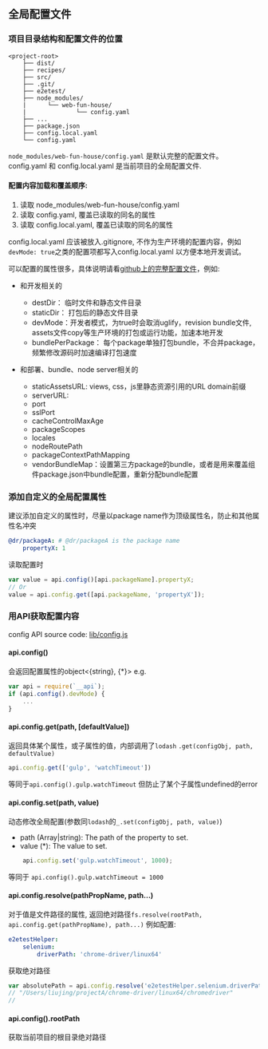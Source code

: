 全局配置文件
------------
### 项目目录结构和配置文件的位置
```
<project-root>
	├── dist/
	├── recipes/
	├── src/
	├── .git/
	├── e2etest/
	├── node_modules/
	|      └── web-fun-house/
	|              └── config.yaml
	├── ...
	├── package.json
	├── config.local.yaml
	└── config.yaml
```

`node_modules/web-fun-house/config.yaml` 是默认完整的配置文件。
config.yaml 和 config.local.yaml 是当前项目的全局配置文件.

#### 配置内容加载和覆盖顺序:

1. 读取 node_modules/web-fun-house/config.yaml
2. 读取 config.yaml, 覆盖已读取的同名的属性
3. 读取 config.local.yaml, 覆盖已读取的同名的属性

config.local.yaml 应该被放入.gitignore, 不作为生产环境的配置内容，例如`devMode: true`之类的配置项都写入config.local.yaml 以方便本地开发调试。

可以配置的属性很多，具体说明请看[github上的完整配置文件](https://github.com/dr-web-house/web-fun-house/blob/master/config.yaml)，例如:
- 和开发相关的
	- destDir： 	临时文件和静态文件目录
	- staticDir： 打包后的静态文件目录
	- devMode：开发者模式，为true时会取消uglify，revision bundle文件, assets文件copy等生产环境的打包或运行功能，加速本地开发
	- bundlePerPackage： 每个package单独打包bundle，不合并package，频繁修改源码时加速编译打包速度

- 和部署、bundle、node server相关的
	- staticAssetsURL: views, css，js里静态资源引用的URL domain前缀
	- serverURL:
	- port
	- sslPort
	- cacheControlMaxAge
	- packageScopes
	- locales
	- nodeRoutePath
	- packageContextPathMapping
	- vendorBundleMap：设置第三方package的bundle，或者是用来覆盖组件package.json中bundle配置，重新分配bundle配置

### 添加自定义的全局配置属性
建议添加自定义的属性时，尽量以package name作为顶级属性名，防止和其他属性名冲突
```yaml
@dr/packageA: # @dr/packageA is the package name
	propertyX: 1
```
读取配置时
```js
var value = api.config()[api.packageName].propertyX;
// Or
value = api.config.get([api.packageName, 'propertyX']);
```

### 用API获取配置内容
config API source code: [lib/config.js](https://github.com/dr-web-house/web-fun-house/blob/master/lib/config.js)
#### api.config()
会返回配置属性的object<{string}, {*}>
e.g.
```js
var api = require(`__api`);
if (api.config().devMode) {
	...
}
```
#### api.config.get(path, [defaultValue])
返回具体某个属性，或子属性的值，内部调用了`lodash` `.get(configObj, path, defaultValue)`
```js
api.config.get(['gulp', 'watchTimeout'])
```
等同于`api.config().gulp.watchTimeout` 但防止了某个子属性undefined的error

#### api.config.set(path, value)
动态修改全局配置(参数同`lodash`的`_.set(configObj, path, value)`)
- path (Array|string): The path of the property to set.
- value (*): The value to set.
```js
	api.config.set('gulp.watchTimeout', 1000);
```
等同于
`api.config().gulp.watchTimeout = 1000`

#### api.config.resolve(pathPropName, path...)
对于值是文件路径的属性, 返回绝对路径`fs.resolve(rootPath, api.config.get(pathPropName), path...)`
例如配置:
```yaml
e2etestHelper:
    selenium:
        driverPath: 'chrome-driver/linux64'
```
获取绝对路径
```js
var absolutePath = api.config.resolve('e2etestHelper.selenium.driverPath', 'linux64', 'chromedriver');
// "/Users/liujing/projectA/chrome-driver/linux64/chromedriver"
//
```

#### api.config().rootPath
获取当前项目的根目录绝对路径
